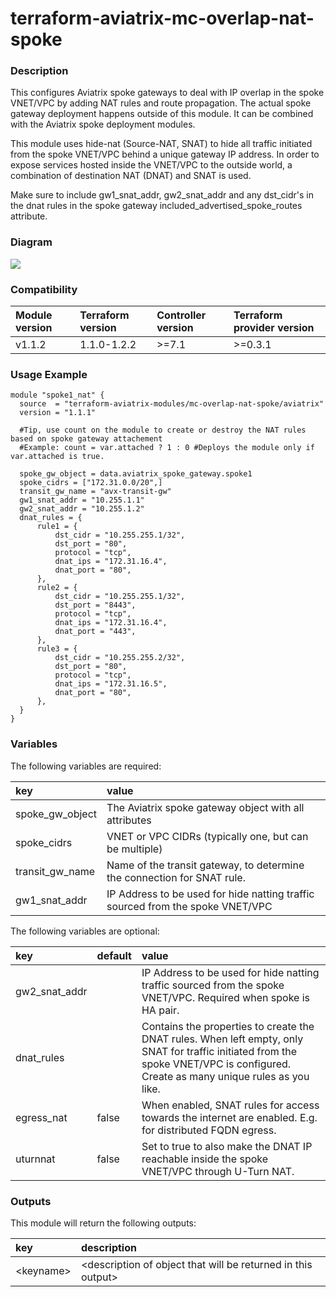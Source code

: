# terraform-aviatrix-mc-overlap-nat-spoke

### Description
This configures Aviatrix spoke gateways to deal with IP overlap in the spoke VNET/VPC by adding NAT rules and route propagation.
The actual spoke gateway deployment happens outside of this module. It can be combined with the Aviatrix spoke deployment modules.

This module uses hide-nat (Source-NAT, SNAT) to hide all traffic initiated from the spoke VNET/VPC behind a unique gateway IP address.
In order to expose services hosted inside the VNET/VPC to the outside world, a combination of destination NAT (DNAT) and SNAT is used.

Make sure to include gw1_snat_addr, gw2_snat_addr and any dst_cidr's in the dnat rules in the spoke gateway included_advertised_spoke_routes attribute.

### Diagram
<img src="https://github.com/terraform-aviatrix-modules/terraform-aviatrix-mc-overlap-nat-spoke/blob/master/img/terraform-aviatrix-mc-overlap-nat-spoke.png?raw=true">

### Compatibility
Module version | Terraform version | Controller version | Terraform provider version
:--- | :--- | :--- | :---
v1.1.2 | 1.1.0-1.2.2 | >=7.1 | >=0.3.1

### Usage Example
```
module "spoke1_nat" {
  source  = "terraform-aviatrix-modules/mc-overlap-nat-spoke/aviatrix"
  version = "1.1.1"

  #Tip, use count on the module to create or destroy the NAT rules based on spoke gateway attachement
  #Example: count = var.attached ? 1 : 0 #Deploys the module only if var.attached is true.

  spoke_gw_object = data.aviatrix_spoke_gateway.spoke1
  spoke_cidrs = ["172.31.0.0/20",]
  transit_gw_name = "avx-transit-gw"
  gw1_snat_addr = "10.255.1.1"
  gw2_snat_addr = "10.255.1.2"
  dnat_rules = {
      rule1 = {
          dst_cidr = "10.255.255.1/32",
          dst_port = "80",
          protocol = "tcp",
          dnat_ips = "172.31.16.4",
          dnat_port = "80",
      },
      rule2 = {
          dst_cidr = "10.255.255.1/32",
          dst_port = "8443",
          protocol = "tcp",
          dnat_ips = "172.31.16.4",
          dnat_port = "443",
      },      
      rule3 = {
          dst_cidr = "10.255.255.2/32",
          dst_port = "80",
          protocol = "tcp",
          dnat_ips = "172.31.16.5",
          dnat_port = "80",
      },           
  }
}
```

### Variables
The following variables are required:

key | value
:--- | :---
spoke_gw_object | The Aviatrix spoke gateway object with all attributes
spoke_cidrs | VNET or VPC CIDRs (typically one, but can be multiple)
transit_gw_name | Name of the transit gateway, to determine the connection for SNAT rule.
gw1_snat_addr | IP Address to be used for hide natting traffic sourced from the spoke VNET/VPC

The following variables are optional:

key | default | value 
:---|:---|:---
gw2_snat_addr | | IP Address to be used for hide natting traffic sourced from the spoke VNET/VPC. Required when spoke is HA pair.
dnat_rules | | Contains the properties to create the DNAT rules. When left empty, only SNAT for traffic initiated from the spoke VNET/VPC is configured. Create as many unique rules as you like.
egress_nat | false | When enabled, SNAT rules for access towards the internet are enabled. E.g. for distributed FQDN egress.
uturnnat | false | Set to true to also make the DNAT IP reachable inside the spoke VNET/VPC through U-Turn NAT.

### Outputs
This module will return the following outputs:

key | description
:---|:---
\<keyname> | \<description of object that will be returned in this output>
